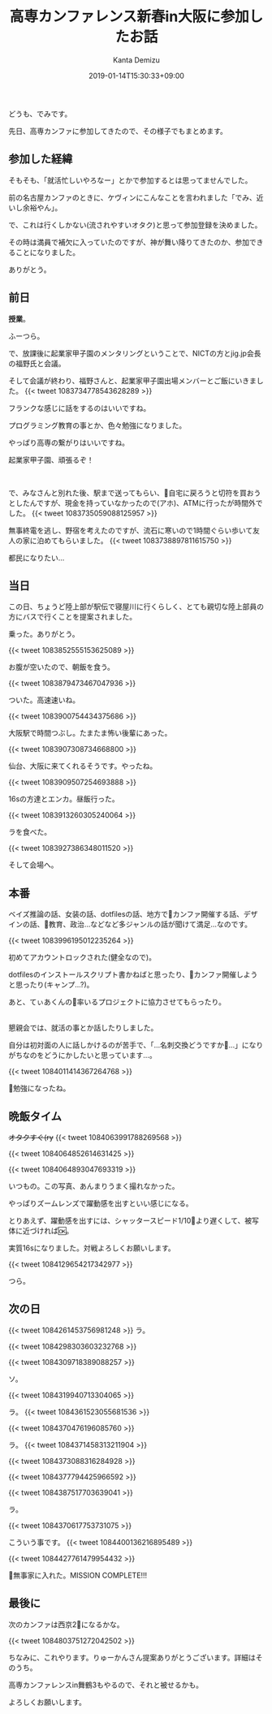 ﻿---
title: "高専カンファレンス新春in大阪に参加したお話"
date: 2019-01-14T15:30:33+09:00
draft: false
author: "Kanta Demizu"
tags: ["高専カンファレンス", "イベント"]
summary: "そろそろ登壇しろよ"
share: true
---

どうも、でみです。

先日、高専カンファに参加してきたので、その様子でもまとめます。

## 参加した経緯
そもそも、「就活忙しいやろなー」とかで参加するとは思ってませんでした。

前の名古屋カンファのときに、ケヴィンにこんなことを言われました「でみ、近いし余裕やん」。

で、これは行くしかない(流されやすいオタク)と思って参加登録を決めました。

その時は満員で補欠に入っていたのですが、神が舞い降りてきたのか、参加できることになりました。

ありがとう。

## 前日
**授業**。

ふーつら。

で、放課後に起業家甲子園のメンタリングということで、NICTの方とjig.jp会長の福野氏と会議。

そして会議が終わり、福野さんと、起業家甲子園出場メンバーとご飯にいきました。
{{< tweet 1083734778543628289 >}}

フランクな感じに話をするのはいいですね。

プログラミング教育の事とか、色々勉強になりました。

やっぱり高専の繋がりはいいですね。

起業家甲子園、頑張るぞ！

<br />

で、みなさんと別れた後、駅まで送ってもらい、自宅に戻ろうと切符を買おうとしたんですが、現金を持っていなかったので(アホ)、ATMに行ったが時間外でした。
{{< tweet 1083735059088125957 >}}

無事終電を逃し、野宿を考えたのですが、流石に寒いので1時間ぐらい歩いて友人の家に泊めてもらいました。
{{< tweet 1083738897811615750 >}}

都民になりたい...

## 当日
この日、ちょうど陸上部が駅伝で寝屋川に行くらしく、とても親切な陸上部員の方にバスで行くことを提案されました。

乗った。ありがとう。

{{< tweet 1083852555153625089 >}}

お腹が空いたので、朝飯を食う。

{{< tweet 1083879473467047936 >}}

ついた。高速速いね。

{{< tweet 1083900754434375686 >}}

大阪駅で時間つぶし。たまたま怖い後輩にあった。

{{< tweet 1083907308734668800 >}}

仙台、大阪に来てくれるそうです。やったね。

{{< tweet 1083909507254693888 >}}

16sの方達とエンカ。昼飯行った。

{{< tweet 1083913260305240064 >}}

ラを食べた。

{{< tweet 1083927386348011520 >}}

そして会場へ。

## 本番
ベイズ推論の話、女装の話、dotfilesの話、地方でカンファ開催する話、デザインの話、教育、政治...などなど多ジャンルの話が聞けて満足...なのです。

{{< tweet 1083996195012235264 >}}

初めてアカウントロックされた(健全なので)。

dotfilesのインストールスクリプト書かねばと思ったり、カンファ開催しようと思ったり(キャンプ...?)。

あと、てぃあくんの率いるプロジェクトに協力させてもらったり。

<br />
懇親会では、就活の事とか話したりしました。

自分は初対面の人に話しかけるのが苦手で、「...名刺交換どうですか...」になりがちなのをどうにかしたいと思っています...。

{{< tweet 1084011414367264768 >}}

勉強になったね。


## 晩飯タイム
~~オタクすぐ(ry~~
{{< tweet 1084063991788269568 >}}

{{< tweet 1084064852614631425 >}}

{{< tweet 1084064893047693319 >}}

いつもの。この写真、あんまりうまく撮れなかった。

やっぱりズームレンズで躍動感を出すといい感じになる。

とりあえず、躍動感を出すには、シャッタースピード1/10より遅くして、被写体に近づければ🆗。

実質16sになりました。対戦よろしくお願いします。

{{< tweet 1084129654217342977 >}}

つら。

## 次の日
{{< tweet 1084261453756981248 >}}
ラ。

{{< tweet 1084298303603232768 >}}

{{< tweet 1084309718389088257 >}}

ソ。

{{< tweet 1084319940713304065 >}}

ラ。
{{< tweet 1084361523055681536 >}}

{{< tweet 1084370476196085760 >}}

ラ。
{{< tweet 1084371458313211904 >}}

{{< tweet 1084373088316284928 >}}

{{< tweet 1084377794425966592 >}}

{{< tweet 1084387517703639041 >}}

ラ。

{{< tweet 1084370617753731075 >}}

こういう事です。
{{< tweet 1084400136216895489 >}}

{{< tweet 1084427761479954432 >}}


無事家に入れた。MISSION COMPLETE!!!

## 最後に

次のカンファは西京2になるかな。

{{< tweet 1084803751272042502 >}}

ちなみに、これやります。りゅーかんさん提案ありがとうございます。詳細はそのうち。

高専カンファレンスin舞鶴3もやるので、それと被せるかも。

よろしくお願いします。
